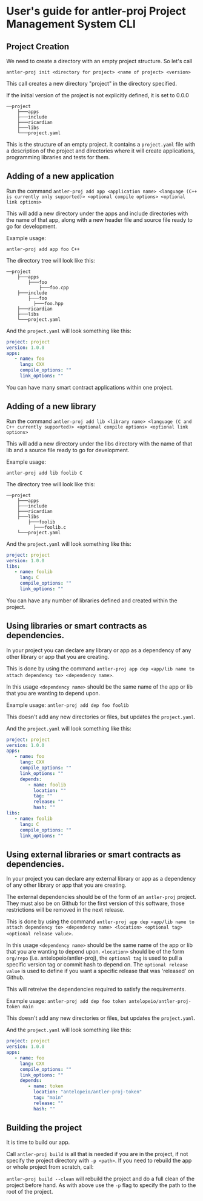 # User's guide for antler-proj Project Management System CLI

## Project Creation

We need to create a directory with an empty project structure. So let's call

`antler-proj init <directory for project> <name of project> <version>`

This call creates a new directory "project" in the directory specified.

If the initial version of the project is not explicitly defined, it is set to 0.0.0 

```
──project
    ├───apps
    ├───include  
    ├───ricardian
    ├───libs
    └───project.yaml
```

This is the structure of an empty project. It contains a `project.yaml` file with a description of the project and 
directories where it will create applications, programming libraries and tests for them.


## Adding of a new application

Run the command `antler-proj add app <application name> <language (C++ is currently only supported)> <optional compile options> <optional link options>`

This will add a new directory under the apps and include directories with the name of that app, along with a new header file and source file ready to go for development.

Example usage:

`antler-proj add app foo C++`

The directory tree will look like this:
```
──project
    ├───apps
        ├───foo
            ├───foo.cpp
    ├───include  
        ├───foo
          ├───foo.hpp
    ├───ricardian
    ├───libs
    └───project.yaml
```

And the `project.yaml` will look something like this:
```yaml
project: project
version: 1.0.0
apps:
   - name: foo
     lang: CXX
     compile_options: ""
     link_options: ""
```

You can have many smart contract applications within one project.

## Adding of a new library

Run the command `antler-proj add lib <library name> <language (C and C++ currently supported)> <optional compile options> <optional link options>`

This will add a new directory under the libs directory with the name of that lib and a source file ready to go for development.

Example usage:

`antler-proj add lib foolib C`

The directory tree will look like this:
```
──project
    ├───apps
    ├───include  
    ├───ricardian
    ├───libs
        ├───foolib
          ├───foolib.c
    └───project.yaml
```
And the `project.yaml` will look something like this:
```yaml
project: project
version: 1.0.0
libs:
   - name: foolib
     lang: C
     compile_options: ""
     link_options: ""
```

You can have any number of libraries defined and created within the project.

## Using libraries or smart contracts as dependencies.

In your project you can declare any library or app as a dependency of any other library or app that you are creating.

This is done by using the command `antler-proj app dep <app/lib name to attach dependency to> <dependency name>`.

In this usage `<dependency name>` should be the same name of the app or lib that you are wanting to depend upon.

Example usage:
`antler-proj add dep foo foolib`

This doesn't add any new directories or files, but updates the `project.yaml`.

And the `project.yaml` will look something like this:
```yaml
project: project
version: 1.0.0
apps:
   - name: foo
     lang: CXX
     compile_options: ""
     link_options: ""
     depends:
        - name: foolib
          location: ""
          tag: ""
          release: ""
          hash: ""
libs:
   - name: foolib
     lang: C
     compile_options: ""
     link_options: ""
```

## Using external libraries or smart contracts as dependencies.

In your project you can declare any external library or app as a dependency of any other library or app that you are creating.

The external dependencies should be of the form of an `antler-proj` project.  They must also be on Github for the first version of this software, those restrictions will be removed in the next release.

This is done by using the command `antler-proj app dep <app/lib name to attach dependency to> <dependency name> <location> <optional tag> <optional release value>`.

In this usage `<dependency name>` should be the same name of the app or lib that you are wanting to depend upon. `<location>` should be of the form `org/repo` (i.e. antelopeio/antler-proj), the `optional tag` is used to pull a specific version tag or commit hash to depend on.  The `optional release value` is used to define if you want a specific release that was 'released' on Github.

This will retreive the dependencies required to satisfy the requirements.

Example usage:
`antler-proj add dep foo token antelopeio/antler-proj-token main`

This doesn't add any new directories or files, but updates the `project.yaml`.

And the `project.yaml` will look something like this:
```yaml
project: project
version: 1.0.0
apps:
   - name: foo
     lang: CXX
     compile_options: ""
     link_options: ""
     depends:
        - name: token
          location: "antelopeio/antler-proj-token"
          tag: "main"
          release: ""
          hash: ""
```

## Building the project

It is time to build our app.

Call `antler-proj build` is all that is needed if you are in the project, if not specify the project directory with `-p <path>`.
If you need to rebuild the app or whole project from scratch, call:

`antler-proj build --clean` will rebuild the project and do a full clean of the project before hand.  As with above use the `-p` flag to specify the path to the root of the project.